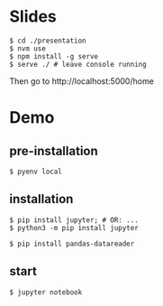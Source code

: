 # Slides

```
$ cd ./presentation
$ nvm use
$ npm install -g serve
$ serve ./ # leave console running
```

Then go to http://localhost:5000/home


# Demo
## pre-installation
```
$ pyenv local
```

## installation
```
$ pip install jupyter; # OR: ...
$ python3 -m pip install jupyter

$ pip install pandas-datareader
```


## start
```
$ jupyter notebook
```

